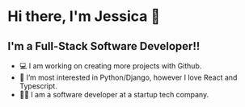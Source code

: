 # Hi there, I'm Jessica 👋 


## I'm a Full-Stack Software Developer!!

- 💻 I am working on creating more projects with Github.
- 🌱 I’m most interested in Python/Django, however I love React and Typescript.
- 👩‍💻 I am a software developer at a startup tech company.



<br />
<br />


